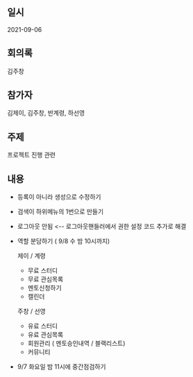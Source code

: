 ## 일시

2021-09-06

## 회의록

김주창

## 참가자

김제이, 김주창, 반계령, 하선영

## 주제

프로젝트 진행 관련

## 내용

- 등록이 아니라 생성으로 수정하기

- 검색이 하위메뉴의 1번으로 만들기
 
- 로그아웃 안됨 <-- 로그아웃핸들러에서 권한 설정 코드 추가로 해결

- 역할 분담하기 ( 9/8 수 밤 10시까지) 
 
   제이 / 계령
   - 무료 스터디
   - 무료 관심목록 
   - 멘토신청하기
   - 캘린더

   주창 / 선영
   - 유료 스터디
   - 유료 관심목록 
   - 회원관리 ( 멘토승인내역 / 블랙리스트) 
   - 커뮤니티

- 9/7 화요일 밤 11시에 중간점검하기


